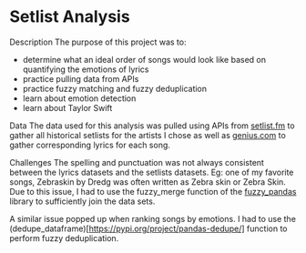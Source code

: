 # Setlist Analysis

Description
The purpose of this project was to:

- determine what an ideal order of songs would look like based on quantifying the emotions of lyrics
- practice pulling data from APIs
- practice fuzzy matching and fuzzy deduplication
- learn about emotion detection
- learn about Taylor Swift

Data
The data used for this analysis was pulled using APIs from [setlist.fm](https://www.setlist.fm/) to gather all historical setlists for the artists I chose as well as [genius.com](https://genius.com/) to gather corresponding lyrics for each song.

Challenges
The spelling and punctuation was not always consistent between the lyrics datasets and the setlists datasets.  Eg: one of my favorite songs, Zebraskin by Dredg was often written as Zebra skin or Zebra Skin.  Due to this issue, I had to use the fuzzy_merge function of the [fuzzy_pandas](https://github.com/jsoma/fuzzy_pandas) library to sufficiently join the data sets.

A similar issue popped up when ranking songs by emotions.  I had to use the (dedupe_dataframe)[https://pypi.org/project/pandas-dedupe/] function to perform fuzzy deduplication.
